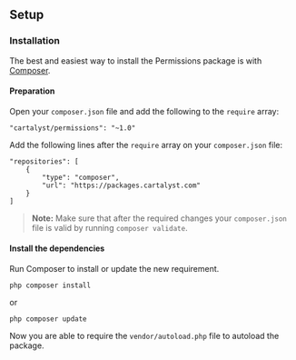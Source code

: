 ## Setup

### Installation

The best and easiest way to install the Permissions package is with [Composer](http://getcomposer.org).

#### Preparation

Open your `composer.json` file and add the following to the `require` array:

    "cartalyst/permissions": "~1.0"

Add the following lines after the `require` array on your `composer.json` file:

    "repositories": [
        {
            "type": "composer",
            "url": "https://packages.cartalyst.com"
        }
    ]

> **Note:** Make sure that after the required changes your `composer.json` file is valid by running `composer validate`.

#### Install the dependencies

Run Composer to install or update the new requirement.

    php composer install

or

    php composer update

Now you are able to require the `vendor/autoload.php` file to autoload the package.
